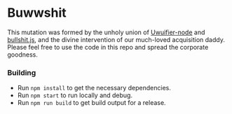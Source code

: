 # Buwwshit

This mutation was formed by the unholy union of [Uwuifier-node](https://github.com/Schotsl/Uwuifier-node) and [bullshit.js](https://github.com/mourner/bullshit.js), and the divine intervention of our much-loved acquisition daddy. Please feel free to use the code in this repo and spread the corporate goodness.

### Building
* Run `npm install` to get the necessary dependencies.
* Run `npm start` to run locally and debug.
* Run `npm run build` to get build output for a release.
